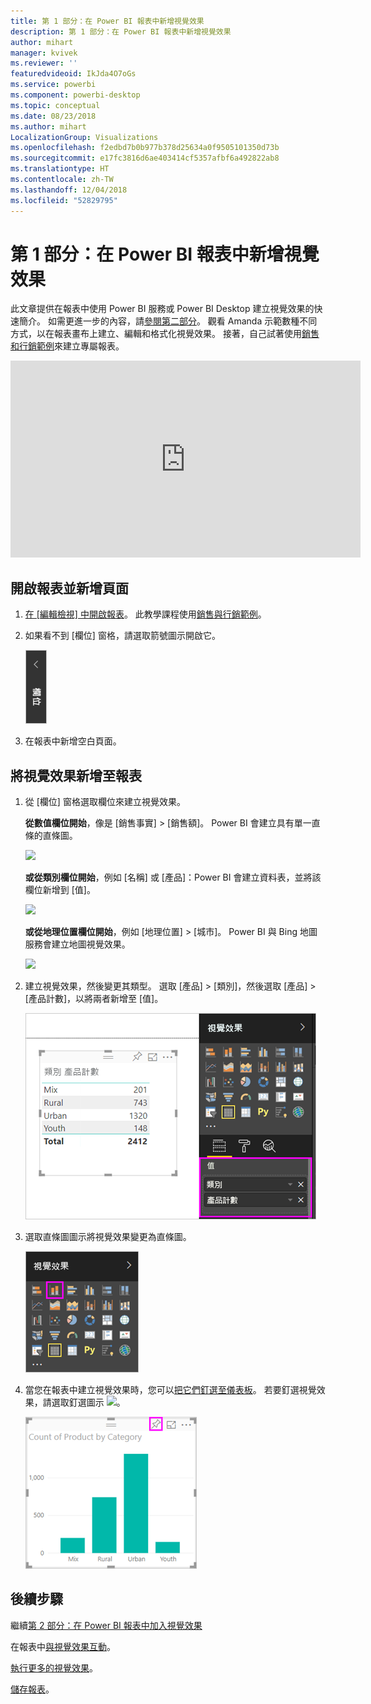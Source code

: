 ```yaml
---
title: 第 1 部分：在 Power BI 報表中新增視覺效果
description: 第 1 部分：在 Power BI 報表中新增視覺效果
author: mihart
manager: kvivek
ms.reviewer: ''
featuredvideoid: IkJda4O7oGs
ms.service: powerbi
ms.component: powerbi-desktop
ms.topic: conceptual
ms.date: 08/23/2018
ms.author: mihart
LocalizationGroup: Visualizations
ms.openlocfilehash: f2edbd7b0b977b378d25634a0f9505101350d73b
ms.sourcegitcommit: e17fc3816d6ae403414cf5357afbf6a492822ab8
ms.translationtype: HT
ms.contentlocale: zh-TW
ms.lasthandoff: 12/04/2018
ms.locfileid: "52829795"
---
```

# <a name="part-i-add-visualizations-to-a-power-bi-report"></a>第 1 部分：在 Power BI 報表中新增視覺效果
此文章提供在報表中使用 Power BI 服務或 Power BI Desktop 建立視覺效果的快速簡介。  如需更進一步的內容，請[參閱第二部分](power-bi-report-add-visualizations-ii.md)。 觀看 Amanda 示範數種不同方式，以在報表畫布上建立、編輯和格式化視覺效果。 接著，自己試著使用[銷售和行銷範例](../sample-datasets.md)來建立專屬報表。

<iframe width="560" height="315" src="https://www.youtube.com/embed/IkJda4O7oGs" frameborder="0" allowfullscreen></iframe>


## <a name="open-a-report-and-add-a-new-page"></a>開啟報表並新增頁面
1. [在 [編輯檢視] 中開啟報表](../consumer/end-user-reading-view.md)。 此教學課程使用[銷售與行銷範例](../sample-datasets.md)。
2. 如果看不到 [欄位] 窗格，請選取箭號圖示開啟它。 
   
   ![](media/power-bi-report-add-visualizations-i/pbi_nancy_fieldsfiltersarrow.png)
3. 在報表中新增空白頁面。

## <a name="add-visualizations-to-the-report"></a>將視覺效果新增至報表
1. 從 [欄位]  窗格選取欄位來建立視覺效果。  
   
   **從數值欄位開始**，像是 [銷售事實] > [銷售額]。 Power BI 會建立具有單一直條的直條圖。
   
   ![](media/power-bi-report-add-visualizations-i/pbi_onecolchart.png)
   
   **或從類別欄位開始**，例如 [名稱] 或 [產品]：Power BI 會建立資料表，並將該欄位新增到 [值]。
   
   ![](media/power-bi-report-add-visualizations-i/pbi_agif_createchart3.gif)
   
   **或從地理位置欄位開始**，例如 [地理位置] > [城市]。 Power BI 與 Bing 地圖服務會建立地圖視覺效果。
   
   ![](media/power-bi-report-add-visualizations-i/power-bi-map.png)
2. 建立視覺效果，然後變更其類型。 選取 [產品] > [類別]，然後選取 [產品] > [產品計數]，以將兩者新增至 [值]。
   
   ![](media/power-bi-report-add-visualizations-i/part1table1.png)
3. 選取直條圖圖示將視覺效果變更為直條圖。
   
   ![](media/power-bi-report-add-visualizations-i/part1converttocolumn.png)
4. 當您在報表中建立視覺效果時，您可以[把它們釘選至儀表板](../service-dashboard-pin-tile-from-report.md)。 若要釘選視覺效果，請選取釘選圖示 ![](media/power-bi-report-add-visualizations-i/pinnooutline.png)。
   
   ![](media/power-bi-report-add-visualizations-i/part1pin1.png)
  

## <a name="next-steps"></a>後續步驟
 繼續[第 2 部分：在 Power BI 報表中加入視覺效果](power-bi-report-add-visualizations-ii.md)
   
   在報表中[與視覺效果互動](../consumer/end-user-reading-view.md)。
   
   [執行更多的視覺效果](power-bi-report-visualizations.md)。
   
   [儲存報表](../service-report-save.md)。

